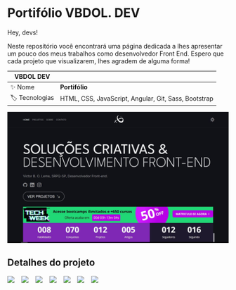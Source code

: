 # Portifólio VBDOL. DEV 
<div id='top'></div>

Hey, devs!

Neste repositório você encontrará uma página dedicada a lhes apresentar um pouco dos meus trabalhos como desenvolvedor Front End.
Espero que cada projeto que visualizarem, lhes agradem de alguma forma! 





<!-- prettier-ignore -->
| VBDOL DEV |   |
| -------------- | -------------------------------------------------------------------------------------------------------------------------------------------------------------------------- |
| ✨ Nome        | **Portifólio** |
| 🏷️ Tecnologias |HTML, CSS, JavaScript, Angular, Git, Sass, Bootstrap |

<img src="/assets/images/port.JPG" alt="Descrição da imagem">


## Detalhes do projeto

<div>
  <img src="https://img.shields.io/badge/HTML5-E34F26?style=for-the-badge&logo=html5&logoColor=white">
  <img width="8" />
  <img src="https://img.shields.io/badge/CSS3-1572B6?style=for-the-badge&logo=css3&logoColor=white">
  <img width="8" />
  <img src="https://img.shields.io/badge/JavaScript-F7DF1E?style=for-the-badge&logo=javascript&logoColor=black">
  <img width="8" />
  <img src="https://img.shields.io/badge/Angular-DD0031?style=for-the-badge&logo=angular&logoColor=white">
  <img width="8" />
  <img src="https://img.shields.io/badge/Bootstrap-563D7C?style=for-the-badge&logo=bootstrap&logoColor=white">
  <img width="8" />
  <img src="https://img.shields.io/badge/Sass-CC6699?style=for-the-badge&logo=sass&logoColor=white">
  <img width="8" />
  <img src="https://img.shields.io/badge/Git-F05032?style=for-the-badge&logo=git&logoColor=white">
</div>
